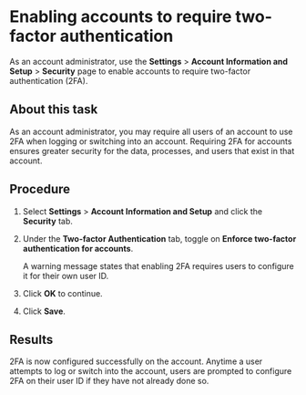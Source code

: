 # Enabling accounts to require two-factor authentication

<head>
  <meta name="guidename" content="Platform"/>
  <meta name="context" content="GUID-aef68efd-f082-45ca-8109-237d53408006"/>
</head>

As an account administrator, use the **Settings** \> **Account Information and Setup** \> **Security** page to enable accounts to require two-factor authentication \(2FA\).

## About this task

As an account administrator, you may require all users of an account to use 2FA when logging or switching into an account. Requiring 2FA for accounts ensures greater security for the data, processes, and users that exist in that account.

## Procedure

1. Select **Settings** \> **Account Information and Setup** and click the **Security** tab.

2. Under the **Two-factor Authentication** tab, toggle on **Enforce two-factor authentication for accounts**.

    A warning message states that enabling 2FA requires users to configure it for their own user ID.

3. Click **OK** to continue.

4. Click **Save**.

## Results

2FA is now configured successfully on the account. Anytime a user attempts to log or switch into the account, users are prompted to configure 2FA on their user ID if they have not already done so.
